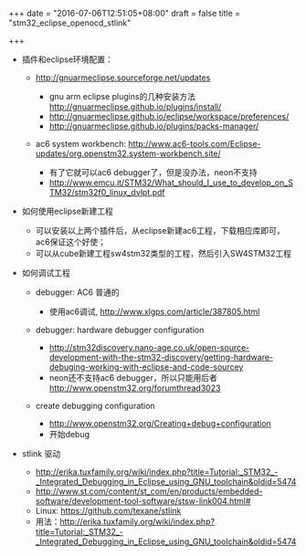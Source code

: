 +++
date = "2016-07-06T12:51:05+08:00"
draft = false 
title = "stm32_eclipse_openocd_stlink"

+++



* 插件和eclipse环境配置：
	* http://gnuarmeclipse.sourceforge.net/updates
		* gnu arm eclipse plugins的几种安装方法 http://gnuarmeclipse.github.io/plugins/install/
		* http://gnuarmeclipse.github.io/eclipse/workspace/preferences/
		* http://gnuarmeclipse.github.io/plugins/packs-manager/

	* ac6 system workbench: http://www.ac6-tools.com/Eclipse-updates/org.openstm32.system-workbench.site/ 
		* 有了它就可以ac6 debugger了，但是没办法，neon不支持
		* http://www.emcu.it/STM32/What_should_I_use_to_develop_on_STM32/stm32f0_linux_dvlpt.pdf

* 如何使用eclipse新建工程
	* 可以安装以上两个插件后，从eclipse新建ac6工程，下载相应库即可，ac6保证这个好使；
	* 可以从cube新建工程sw4stm32类型的工程，然后引入SW4STM32工程

* 如何调试工程
	* debugger: AC6		普通的
		* 使用ac6调试, http://www.xlgps.com/article/387805.html

	* debugger: hardware debugger configuration 
		* http://stm32discovery.nano-age.co.uk/open-source-development-with-the-stm32-discovery/getting-hardware-debuging-working-with-eclipse-and-code-sourcey
		* neon还不支持ac6 debugger，所以只能用后者 http://www.openstm32.org/forumthread3023
	* create debugging configuration
		* http://www.openstm32.org/Creating+debug+configuration
		* 开始debug

* stlink 驱动
	* http://erika.tuxfamily.org/wiki/index.php?title=Tutorial:_STM32_-_Integrated_Debugging_in_Eclipse_using_GNU_toolchain&oldid=5474
	* http://www.st.com/content/st_com/en/products/embedded-software/development-tool-software/stsw-link004.html# 
	* Linux: https://github.com/texane/stlink
	* 用法：http://erika.tuxfamily.org/wiki/index.php?title=Tutorial:_STM32_-_Integrated_Debugging_in_Eclipse_using_GNU_toolchain&oldid=5474

